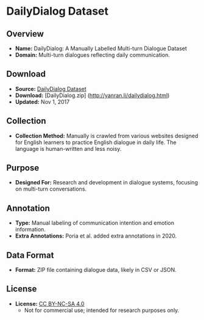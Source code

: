 # DailyDialog Dataset

## Overview

- **Name:** DailyDialog: A Manually Labelled Multi-turn Dialogue Dataset
- **Domain:** Multi-turn dialogues reflecting daily communication.

## Download

- **Source:** [DailyDialog Dataset](http://yanran.li/dailydialog.html)
- **Download:** [DailyDialog.zip] (http://yanran.li/dailydialog.html)
- **Updated:** Nov 1, 2017

## Collection

- **Collection Method:** Manually is crawled from various websites designed for English learners to practice English dialogue in daily life. The language is human-written and less noisy. 

## Purpose

- **Designed For:** Research and development in dialogue systems, focusing on multi-turn conversations.

## Annotation

- **Type:** Manual labeling of communication intention and emotion information.
- **Extra Annotations:** Poria et al. added extra annotations in 2020.

## Data Format

- **Format:** ZIP file containing dialogue data, likely in CSV or JSON.

## License

- **License:** [CC BY-NC-SA 4.0](https://creativecommons.org/licenses/by-nc-sa/4.0/)
  - Not for commercial use; intended for research purposes only.
